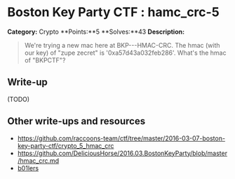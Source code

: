 # Boston Key Party CTF : hamc_crc-5

**Category:** Crypto
**Points:**5 
**Solves:**43 
**Description:**

> We're trying a new mac here at BKP---HMAC-CRC. The hmac (with our key) of "zupe zecret" is '0xa57d43a032feb286'.  What's the hmac of "BKPCTF"?


## Write-up

(TODO)

## Other write-ups and resources

* <https://github.com/raccoons-team/ctf/tree/master/2016-03-07-boston-key-party-ctf/crypto_5_hmac_crc>
* <https://github.com/DeliciousHorse/2016.03.BostonKeyParty/blob/master/hmac_crc.md>
* [b01lers](https://b01lers.net/challenges/Boston%20Key%20Party%202016/HMAC_CRC/93/)
